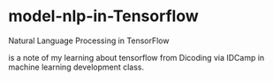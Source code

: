 # model-nlp-in-Tensorflow
Natural Language Processing in TensorFlow

is a note of my learning about tensorflow from Dicoding via IDCamp in machine learning development class.
